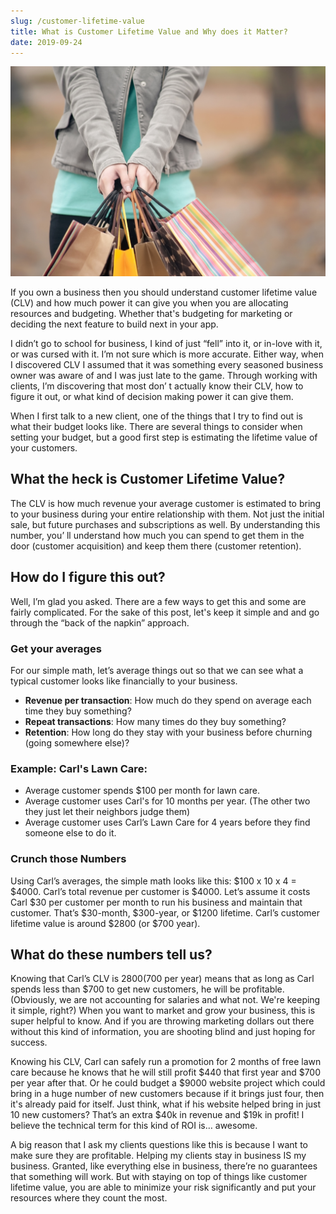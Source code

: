```yaml
---
slug: /customer-lifetime-value
title: What is Customer Lifetime Value and Why does it Matter?
date: 2019-09-24
---
```


![A person holding shopping bags](person-shopping-bags.jpg)

If you own a business then you should understand customer lifetime value (CLV) and how much power it can give you when you are allocating resources and budgeting. Whether that's budgeting for marketing or deciding the next feature to build next in your app.

I didn’t go to school for business, I kind of just “fell” into it, or in-love with it, or was cursed with it. I’m not sure which is more accurate. Either way, when I discovered CLV I assumed that it was something every seasoned business owner was aware of and I was just late to the game. Through working with clients, I’m discovering that most don&#8217; t actually know their CLV, how to figure it out, or what kind of decision making power it can give them.

When I first talk to a new client, one of the things that I try to find out is what their budget looks like. There are several things to consider when setting your budget, but a good first step is estimating the lifetime value of your customers.

## What the heck is Customer Lifetime Value?

The CLV is how much revenue your average customer is estimated to bring to your business during your entire relationship with them. Not just the initial sale, but future purchases and subscriptions as well. By understanding this number, you&#8217; ll understand how much you can spend to get them in the door (customer acquisition) and keep them there (customer retention).

## How do I figure this out?

Well, I’m glad you asked. There are a few ways to get this and some are fairly complicated. For the sake of this post, let's keep it simple and and go through the “back of the napkin” approach.

### Get your averages

For our simple math, let’s average things out so that we can see what a typical customer looks like financially to your business.

* **Revenue per transaction**: How much do they spend on average each time they buy something?
* **Repeat transactions**: How many times do they buy something?
* **Retention**: How long do they stay with your business before churning (going somewhere else)?

### **Example:** Carl's Lawn Care:

* Average customer spends $100 per month for lawn care.
* Average customer uses Carl's for 10 months per year. (The other two they just let their neighbors judge them)
* Average customer uses Carl’s Lawn Care for 4 years before they find someone else to do it.

### Crunch those Numbers

Using Carl’s averages, the simple math looks like this: $100 x 10 x 4 = $4000. Carl’s total revenue per customer is $4000.
Let’s assume it costs Carl $30 per customer per month to run his business and maintain that customer. That’s $30-month, $300-year, or $1200 lifetime. Carl’s customer lifetime value is around $2800 (or $700 year).

## What do these numbers tell us?

Knowing that Carl’s CLV is $2800 ($700 per year) means that as long as Carl spends less than $700 to get new customers, he will be profitable. (Obviously, we are not accounting for salaries and what not. We're keeping it simple, right?)
When you want to market and grow your business, this is super helpful to know. And if you are throwing marketing dollars out there without this kind of information, you are shooting blind and just hoping for success.

Knowing his CLV, Carl can safely run a promotion for 2 months of free lawn care because he knows that he will still profit $440 that first year and $700 per year after that. Or he could budget a $9000 website project which could bring in a huge number of new customers because if it brings just four, then it's already paid for itself. Just think, what if his website helped bring in just 10 new customers? That’s an extra $40k in revenue and $19k in profit! I believe the technical term for this kind of ROI is… awesome.

A big reason that I ask my clients questions like this is because I want to make sure they are profitable. Helping my clients stay in business IS my business. Granted, like everything else in business, there’re no guarantees that something will work. But with staying on top of things like customer lifetime value, you are able to minimize your risk significantly and put your resources where they count the most.

